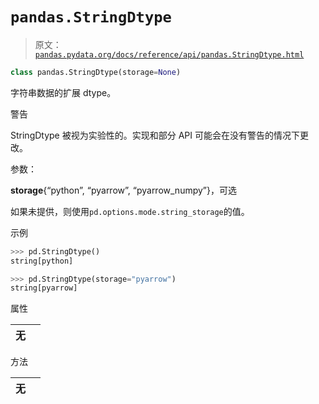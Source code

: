 # `pandas.StringDtype`

> 原文：[`pandas.pydata.org/docs/reference/api/pandas.StringDtype.html`](https://pandas.pydata.org/docs/reference/api/pandas.StringDtype.html)

```py
class pandas.StringDtype(storage=None)
```

字符串数据的扩展 dtype。

警告

StringDtype 被视为实验性的。实现和部分 API 可能会在没有警告的情况下更改。

参数：

**storage**{“python”, “pyarrow”, “pyarrow_numpy”}，可选

如果未提供，则使用`pd.options.mode.string_storage`的值。

示例

```py
>>> pd.StringDtype()
string[python] 
```

```py
>>> pd.StringDtype(storage="pyarrow")
string[pyarrow] 
```

属性

| **无** |  |
| --- | --- |

方法

| **无** |  |
| --- | --- |
